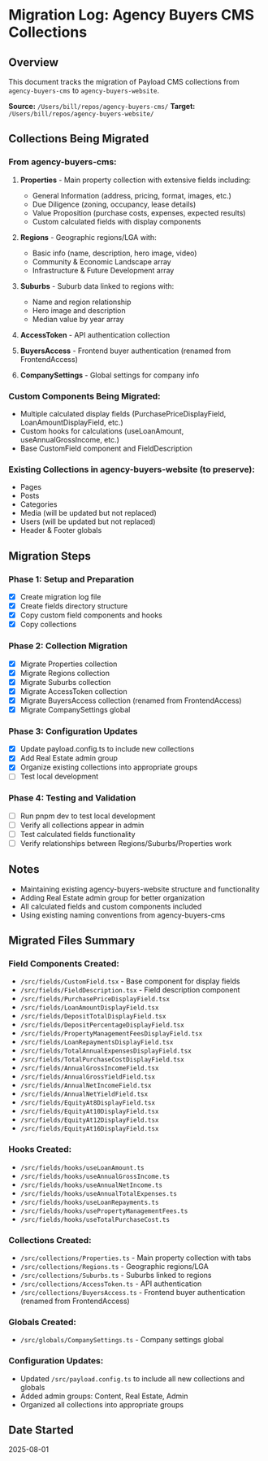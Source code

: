 # Migration Log: Agency Buyers CMS Collections

## Overview
This document tracks the migration of Payload CMS collections from `agency-buyers-cms` to `agency-buyers-website`.

**Source:** `/Users/bill/repos/agency-buyers-cms/`
**Target:** `/Users/bill/repos/agency-buyers-website/`

## Collections Being Migrated

### From agency-buyers-cms:
1. **Properties** - Main property collection with extensive fields including:
   - General Information (address, pricing, format, images, etc.)
   - Due Diligence (zoning, occupancy, lease details)
   - Value Proposition (purchase costs, expenses, expected results)
   - Custom calculated fields with display components
   
2. **Regions** - Geographic regions/LGA with:
   - Basic info (name, description, hero image, video)
   - Community & Economic Landscape array
   - Infrastructure & Future Development array
   
3. **Suburbs** - Suburb data linked to regions with:
   - Name and region relationship
   - Hero image and description
   - Median value by year array
   
4. **AccessToken** - API authentication collection
5. **BuyersAccess** - Frontend buyer authentication (renamed from FrontendAccess)
6. **CompanySettings** - Global settings for company info

### Custom Components Being Migrated:
- Multiple calculated display fields (PurchasePriceDisplayField, LoanAmountDisplayField, etc.)
- Custom hooks for calculations (useLoanAmount, useAnnualGrossIncome, etc.)
- Base CustomField component and FieldDescription

### Existing Collections in agency-buyers-website (to preserve):
- Pages
- Posts  
- Categories
- Media (will be updated but not replaced)
- Users (will be updated but not replaced)
- Header & Footer globals

## Migration Steps

### Phase 1: Setup and Preparation
- [x] Create migration log file
- [x] Create fields directory structure
- [x] Copy custom field components and hooks
- [x] Copy collections

### Phase 2: Collection Migration
- [x] Migrate Properties collection
- [x] Migrate Regions collection
- [x] Migrate Suburbs collection
- [x] Migrate AccessToken collection
- [x] Migrate BuyersAccess collection (renamed from FrontendAccess)
- [x] Migrate CompanySettings global

### Phase 3: Configuration Updates
- [x] Update payload.config.ts to include new collections
- [x] Add Real Estate admin group
- [x] Organize existing collections into appropriate groups
- [ ] Test local development

### Phase 4: Testing and Validation
- [ ] Run pnpm dev to test local development
- [ ] Verify all collections appear in admin
- [ ] Test calculated fields functionality
- [ ] Verify relationships between Regions/Suburbs/Properties work

## Notes
- Maintaining existing agency-buyers-website structure and functionality
- Adding Real Estate admin group for better organization
- All calculated fields and custom components included
- Using existing naming conventions from agency-buyers-cms

## Migrated Files Summary

### Field Components Created:
- `/src/fields/CustomField.tsx` - Base component for display fields
- `/src/fields/FieldDescription.tsx` - Field description component
- `/src/fields/PurchasePriceDisplayField.tsx`
- `/src/fields/LoanAmountDisplayField.tsx`
- `/src/fields/DepositTotalDisplayField.tsx`
- `/src/fields/DepositPercentageDisplayField.tsx`
- `/src/fields/PropertyManagementFeesDisplayField.tsx`
- `/src/fields/LoanRepaymentsDisplayField.tsx`
- `/src/fields/TotalAnnualExpensesDisplayField.tsx`
- `/src/fields/TotalPurchaseCostDisplayField.tsx`
- `/src/fields/AnnualGrossIncomeField.tsx`
- `/src/fields/AnnualGrossYieldField.tsx`
- `/src/fields/AnnualNetIncomeField.tsx`
- `/src/fields/AnnualNetYieldField.tsx`
- `/src/fields/EquityAt8DisplayField.tsx`
- `/src/fields/EquityAt10DisplayField.tsx`
- `/src/fields/EquityAt12DisplayField.tsx`
- `/src/fields/EquityAt16DisplayField.tsx`

### Hooks Created:
- `/src/fields/hooks/useLoanAmount.ts`
- `/src/fields/hooks/useAnnualGrossIncome.ts`
- `/src/fields/hooks/useAnnualNetIncome.ts`
- `/src/fields/hooks/useAnnualTotalExpenses.ts`
- `/src/fields/hooks/useLoanRepayments.ts`
- `/src/fields/hooks/usePropertyManagementFees.ts`
- `/src/fields/hooks/useTotalPurchaseCost.ts`

### Collections Created:
- `/src/collections/Properties.ts` - Main property collection with tabs
- `/src/collections/Regions.ts` - Geographic regions/LGA
- `/src/collections/Suburbs.ts` - Suburbs linked to regions
- `/src/collections/AccessToken.ts` - API authentication
- `/src/collections/BuyersAccess.ts` - Frontend buyer authentication (renamed from FrontendAccess)

### Globals Created:
- `/src/globals/CompanySettings.ts` - Company settings global

### Configuration Updates:
- Updated `/src/payload.config.ts` to include all new collections and globals
- Added admin groups: Content, Real Estate, Admin
- Organized all collections into appropriate groups

## Date Started
2025-08-01
